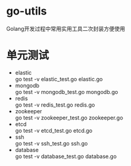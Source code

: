 # go-utils
Golang开发过程中常用实用工具二次封装方便使用

# 单元测试
- elastic  
go test -v elastic_test.go elastic.go  
- mongodb  
go test -v mongodb_test.go mongodb.go  
- redis  
go test -v redis_test.go redis.go  
- zookeeper  
go test -v zookeeper_test.go zookeeper.go  
- etcd  
go test -v etcd_test.go etcd.go  
- ssh  
go test -v ssh_test.go ssh.go
- database  
go test -v database_test.go database.go